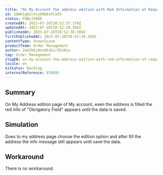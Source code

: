 ```yaml
---
title: "On My Account the address edition with Red Information of Required Field appears even after filled until save data"
id: 1QWktgA1c4iyONb8sFCaIh
status: PUBLISHED
createdAt: 2023-07-28T20:52:37.170Z
updatedAt: 2023-07-28T20:52:38.569Z
publishedAt: 2023-07-28T20:52:38.569Z
firstPublishedAt: 2023-07-28T20:52:38.569Z
contentType: knownIssue
productTeam: Order Management
author: 2mXZkbi0oi061KicTExNjo
tag: Order Management
slugEN: on-my-account-the-address-edition-with-red-information-of-required-field-appears-even-after-filled-until-save-data
locale: en
kiStatus: Backlog
internalReference: 870891
---
```


## Summary


On My Address edition page of My account, even the address is filled the red info of "Obrigatory Field" appears until the data is saved.


##

## Simulation


Goes to my address page choose the edition option and after fill the address the info message still appears until save the data.


##

## Workaround


There is no workaround.





